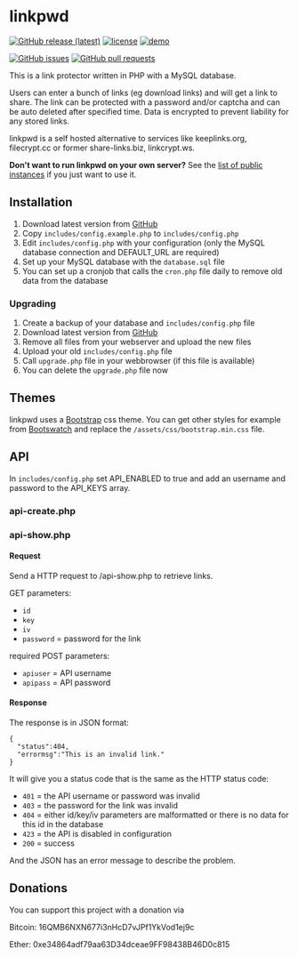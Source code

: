# linkpwd

[![GitHub release (latest)](https://img.shields.io/github/v/release/philipp-r/linkpwd)](https://github.com/philipp-r/linkpwd/releases/latest)
[![license](https://img.shields.io/badge/license-MIT-brightgreen)](https://github.com/philipp-r/linkpwd/blob/master/LICENSE.md)
[![demo](https://img.shields.io/badge/%20-demo-blueviolet)](https://linkpwd.3q3.de/)

[![GitHub issues](https://img.shields.io/github/issues/philipp-r/linkpwd)](https://github.com/philipp-r/linkpwd/issues)
[![GitHub pull requests](https://img.shields.io/github/issues-pr/philipp-r/linkpwd)](https://github.com/philipp-r/linkpwd/pulls)

This is a link protector written in PHP with a MySQL database.

Users can enter a bunch of links (eg download links) and will get a link to share.
The link can be protected with a password and/or captcha and can be auto deleted after specified time.
Data is encrypted to prevent liability for any stored links.

linkpwd is a self hosted alternative to services like keeplinks.org, filecrypt.cc or former share-links.biz, linkcrypt.ws.

**Don't want to run linkpwd on your own server?**
See the [list of public instances](https://github.com/philipp-r/linkpwd/wiki/Instances) if you just want to use it.



## Installation

1. Download latest version from [GitHub](https://github.com/philipp-r/linkpwd/releases)
2. Copy `includes/config.example.php` to `includes/config.php`
3. Edit `includes/config.php` with your configuration (only the MySQL database connection and DEFAULT_URL are required)
4. Set up your MySQL database with the `database.sql` file
5. You can set up a cronjob that calls the `cron.php` file daily to remove old data from the database

### Upgrading

1. Create a backup of your database and `includes/config.php` file
2. Download latest version from [GitHub](https://github.com/philipp-r/linkpwd/releases)
3. Remove all files from your webserver and upload the new files
4. Upload your old `includes/config.php` file
5. Call `upgrade.php` file in your webbrowser (if this file is available)
6. You can delete the `upgrade.php` file now



## Themes

linkpwd uses a [Bootstrap](https://getbootstrap.com/) css theme. You can get other styles for example from [Bootswatch](https://bootswatch.com/) and replace the `/assets/css/bootstrap.min.css` file.



## API

In `includes/config.php` set API_ENABLED to true and add an username and password to the API_KEYS array.

### api-create.php


### api-show.php

#### Request

Send a HTTP request to /api-show.php to retrieve links.

GET parameters:
 * `id`
 * `key`
 * `iv`
 * `password` = password for the link

required POST parameters:
 * `apiuser` = API username
 * `apipass` = API password

#### Response

The response is in JSON format:

```
{
  "status":404,
  "errormsg":"This is an invalid link."
}
```

It will give you a status code that is the same as the HTTP status code:
 * `401` = the API username or password was invalid
 * `403` = the password for the link was invalid
 * `404` = either id/key/iv parameters are malformatted or there is no data for this id in the database
 * `423` = the API is disabled in configuration
 * `200` = success

And the JSON has an error message to describe the problem.




## Donations

You can support this project with a donation via

Bitcoin: 16QMB6NXN677i3nHcD7vJPf1YkVod1ej9c

Ether: 0xe34864adf79aa63D34dceae9FF98438B46D0c815
